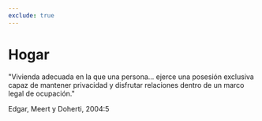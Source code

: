 ```yaml
---
exclude: true
---
```


# Hogar

"Vivienda adecuada en la que una persona... ejerce una posesión
exclusiva capaz de mantener privacidad y disfrutar relaciones dentro
de un marco legal de ocupación." 


Edgar, Meert y Doherti, 2004:5
